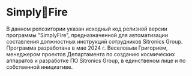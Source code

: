# Simply🚀Fire
В данном репозитории указан исходный код релизной версии программы "SimplyFire", предназначенной для автоматизации составления должностных инструкций сотрудников Sitronics Group.
Программа разработана в мае 2024 г. Веселовым Григорием, менеджером проектов Департамента по созданию космических аппаратов и разработке ПО Sitronics Group, в единственом лице и по собственной инициативе.
